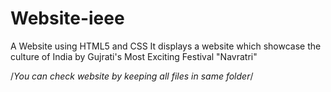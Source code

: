 # Website-ieee
A Website using HTML5 and CSS 
It displays a website which showcase the culture of India
by Gujrati's Most Exciting Festival "Navratri"

/*You can check website by keeping all files in same folder*/
